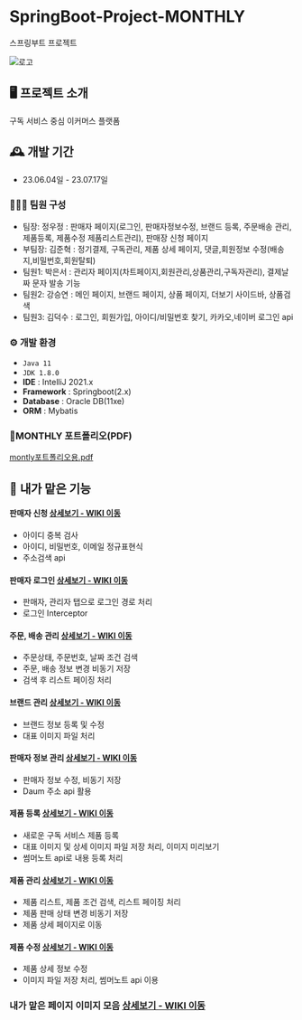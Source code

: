 # SpringBoot-Project-MONTHLY
스프링부트 프로젝트
<br>

![로고 ](https://github.com/dafssdf/Spring_Portfoilo/assets/95078635/0e830cb0-bcd1-4da5-b0d9-d3d770321fcf)

## 🖥️ 프로젝트 소개
구독 서비스 중심 이커머스 플랫폼
<br>

## 🕰️ 개발 기간
* 23.06.04일 - 23.07.17일

### 🧑‍🤝‍🧑 팀원 구성
 - 팀장: 정우정 : 판매자 페이지(로그인, 판매자정보수정, 브랜드 등록, 주문배송 관리, 제품등록, 제품수정 제품리스트관리), 판매장 신청 페이지
 - 부팀장: 김준혁 : 정기결제, 구독관리, 제품 상세 페이지, 댓글,회원정보 수정(배송지,비밀번호,회원탈퇴) 
 - 팀원1: 박은서 : 관리자 페이지(차트페이지,회원관리,상품관리,구독자관리), 결제날짜 문자 발송 기능
 - 팀원2: 강승연 : 메인 페이지, 브랜드 페이지, 상품 페이지, 더보기 사이드바, 상품검색
 - 팀원3: 김덕수 : 로그인, 회원가입, 아이디/비밀번호 찾기, 카카오,네이버 로그인 api

### ⚙️ 개발 환경
- `Java 11`
- `JDK 1.8.0`
- **IDE** : IntelliJ 2021.x
- **Framework** : Springboot(2.x)
- **Database** : Oracle DB(11xe)
- **ORM** : Mybatis

### 🧾MONTHLY 포트폴리오(PDF)
[montly포트폴리오용.pdf](https://github.com/dafssdf/Spring_Portfoilo/files/12191002/montly.pdf)


## 📌 내가 맡은 기능
#### 판매자 신청  <a href="https://github.com/WoojungJung/monthly/wiki/%ED%8C%90%EB%A7%A4%EC%9E%90-%EB%A1%9C%EA%B7%B8%EC%9D%B8" >상세보기 - WIKI 이동</a>
- 아이디 중복 검사
- 아이디, 비밀번호, 이메일 정규표현식
- 주소검색 api  
#### 판매자 로그인  <a href="https://github.com/WoojungJung/monthly/wiki/%ED%8C%90%EB%A7%A4%EC%9E%90-%EB%A1%9C%EA%B7%B8%EC%9D%B8" >상세보기 - WIKI 이동</a>
- 판매자, 관리자 탭으로 로그인 경로 처리
- 로그인 Interceptor 

#### 주문, 배송 관리  <a href="https://github.com/dafssdf/Spring_Portfoilo/wiki/%ED%9A%8C%EC%9B%90%EC%A0%95%EB%B3%B4-%EC%88%98%EC%A0%95" >상세보기 - WIKI 이동</a>
- 주문상태, 주문번호, 날짜 조건 검색
- 주문, 배송 정보 변경 비동기 저장
- 검색 후 리스트 페이징 처리

#### 브랜드 관리  <a href="https://github.com/dafssdf/Spring_Portfoilo/wiki/%ED%9A%8C%EC%9B%90%EC%A0%95%EB%B3%B4-%EC%88%98%EC%A0%95" >상세보기 - WIKI 이동</a>
- 브랜드 정보 등록 및 수정
- 대표 이미지 파일 처리

#### 판매자 정보 관리  <a href="https://github.com/dafssdf/Spring_Portfoilo/wiki/%ED%9A%8C%EC%9B%90%EC%A0%95%EB%B3%B4-%EC%88%98%EC%A0%95" >상세보기 - WIKI 이동</a>
- 판매자 정보 수정, 비동기 저장
- Daum 주소 api 활용

#### 제품 등록  <a href="https://github.com/dafssdf/Spring_Portfoilo/wiki/%ED%9A%8C%EC%9B%90%EC%A0%95%EB%B3%B4-%EC%88%98%EC%A0%95" >상세보기 - WIKI 이동</a>
- 새로운 구독 서비스 제품 등록
- 대표 이미지 및 상세 이미지 파일 저장 처리, 이미지 미리보기
- 썸머노트 api로 내용 등록 처리

#### 제품 관리  <a href="https://github.com/dafssdf/Spring_Portfoilo/wiki/%ED%9A%8C%EC%9B%90%EC%A0%95%EB%B3%B4-%EC%88%98%EC%A0%95" >상세보기 - WIKI 이동</a>
- 제품 리스트, 제품 조건 검색, 리스트 페이징 처리
- 제품 판매 상태 변경 비동기 저장
- 제품 상세 페이지로 이동

#### 제품 수정  <a href="https://github.com/dafssdf/Spring_Portfoilo/wiki/%ED%9A%8C%EC%9B%90%EC%A0%95%EB%B3%B4-%EC%88%98%EC%A0%95" >상세보기 - WIKI 이동</a>
- 제품 상세 정보 수정
- 이미지 파일 저장 처리, 썸머노트 api 이용
  
### 내가 맡은 페이지 이미지 모음 <a href="https://github.com/dafssdf/Spring_Portfoilo/wiki/%EB%82%B4%EA%B0%80-%EB%A7%A1%EC%9D%80-%ED%8E%98%EC%9D%B4%EC%A7%80-%EC%9D%B4%EB%AF%B8%EC%A7%80-%EB%AA%A8%EC%9D%8C" >상세보기 - WIKI 이동</a>

